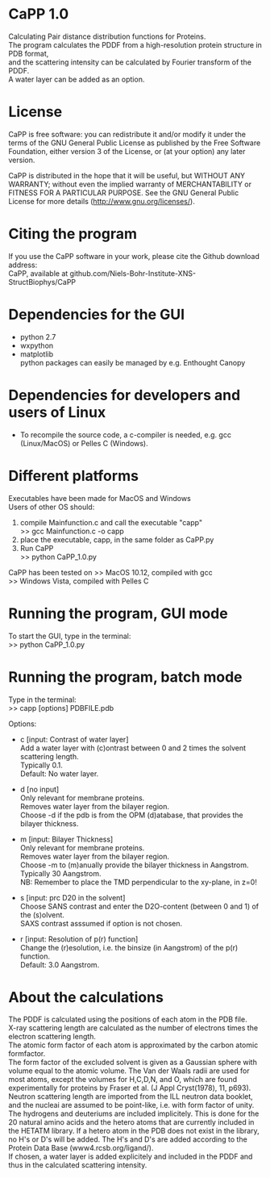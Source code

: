 # CaPP 1.0
Calculating Pair distance distribution functions for Proteins.  
The program calculates the PDDF from a high-resolution protein structure in PDB format,  
and the scattering intensity can be calculated by Fourier transform of the PDDF.  
A water layer can be added as an option. 

# License
CaPP is free software: you can redistribute it and/or modify it under the terms of the GNU General Public License as published by the Free Software Foundation, either version 3 of the License, or (at your option) any later version.          
                                                                     
CaPP is distributed in the hope that it will be useful, but WITHOUT ANY WARRANTY; without even the implied warranty of MERCHANTABILITY or FITNESS FOR A PARTICULAR PURPOSE.  See the GNU General Public License for more details (http://www.gnu.org/licenses/).  
                                                                     
# Citing the program  
If you use the CaPP software in your work, please cite the Github download address:                                    
CaPP, available at github.com/Niels-Bohr-Institute-XNS-StructBiophys/CaPP                                                  

# Dependencies for the GUI  
- python 2.7  
- wxpython  
- matplotlib  
python packages can easily be managed by e.g. Enthought Canopy  

# Dependencies for developers and users of Linux
- To recompile the source code, a c-compiler is needed, e.g. gcc (Linux/MacOS) or Pelles C (Windows).  

# Different platforms  
Executables have been made for MacOS and Windows  
Users of other OS should:  
1) compile Mainfunction.c and call the executable "capp"  
        >> gcc Mainfunction.c -o capp  
2) place the executable, capp, in the same folder as CaPP.py  
3) Run CaPP  
        >> python CaPP_1.0.py  

CaPP has been tested on 
        >> MacOS 10.12, compiled with gcc  
        >> Windows Vista, compiled with Pelles C  

# Running the program, GUI mode
To start the GUI, type in the terminal:  
        >> python CaPP_1.0.py  

# Running the program, batch mode
Type in the terminal:  
        >> capp [options] PDBFILE.pdb  
  
Options:  
  
- c [input: Contrast of water layer]  
Add a water layer with (c)ontrast between 0 and 2 times the solvent scattering length.  
Typically 0.1.  
Default: No water layer. 
  
- d [no input]  
Only relevant for membrane proteins.  
Removes water layer from the bilayer region.  
Choose -d if the pdb is from the OPM (d)atabase, that provides the bilayer thickness.  
  
- m [input: Bilayer Thickness]  
Only relevant for membrane proteins.  
Removes water layer from the bilayer region.  
Choose -m to (m)anually provide the bilayer thickness in Aangstrom.  
Typically 30 Aangstrom.  
NB: Remember to place the TMD perpendicular to the xy-plane, in z=0!
  
- s [input: prc D20 in the solvent]  
Choose SANS contrast and enter the D2O-content (between 0 and 1) of the (s)olvent.  
SAXS contrast asssumed if option is not chosen.  
  
- r [input: Resolution of p(r) function]  
Change the (r)esolution, i.e. the binsize (in Aangstrom) of the p(r) function.  
Default: 3.0 Aangstrom.  

# About the calculations
The PDDF is calculated using the positions of each atom in the PDB file.  
X-ray scattering length are calculated as the number of electrons times the electron scattering length.  
The atomic form factor of each atom is approximated by the carbon atomic formfactor.  
The form factor of the excluded solvent is given as a Gaussian sphere with volume equal to the atomic volume. The Van der Waals radii are used for most atoms, except the volumes for H,C,D,N, and O, which are found experimentally for proteins by Fraser et al. (J Appl Cryst(1978), 11, p693).  
Neutron scattering length are imported from the ILL neutron data booklet, and the nucleai are assumed to be point-like, i.e. with form factor of unity.  
The hydrogens and deuteriums are included implicitely. This is done for the 20 natural amino acids and the hetero atoms that are currently included in the HETATM library. If a hetero atom in the PDB does not exist in the library, no H's or D's will be added. The H's and D's are added according to the Protein Data Base (www4.rcsb.org/ligand/).   
If chosen, a water layer is added explicitely and included in the PDDF and thus in the calculated scattering intensity.   
